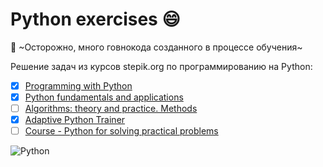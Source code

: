# Python exercises :smile:
:hankey: ~Осторожно, много говнокода созданного в процессе обучения~

Решение задач из курсов stepik.org по программированию на Python:
- [x] [Programming with Python](https://stepik.org/course/67/syllabus)
- [x] [Python fundamentals and applications](https://stepik.org/course/512/syllabus)
- [ ] [Algorithms: theory and practice. Methods](https://stepik.org/course/217/syllabus)
- [x] [Adaptive Python Trainer](https://stepik.org/course/431/info)
- [ ] [Course - Python for solving practical problems](https://stepik.org/course/4519/syllabus)

![Python](https://img.shields.io/badge/-Python-blue)

